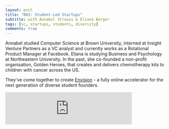 ```yaml
---
layout: post
title: "003: Student-Led Startups"
subtitle: with Annabel Strauss & Eliana Berger
tags: [vc, startups, students, diversity]
comments: true
---
```


Annabel studied Computer Science at Brown University, interned at Insight Venture Partners as a VC analyst and currently works as a Rotational Product Manager at Facebook. Eliana is studying Business and Psychology at Northeastern University. In the past, she co-founded a non-profit organisation, Golden Heroes, that creates and delivers chemotherapy kits to children with cancer across the US.

They've come together to create [Envision](https://www.envisionaccelerator.com/) -  a fully online accelerator for the next generation of diverse student founders.

<iframe src="https://anchor.fm/herethefuture/embed/episodes/003-Student-Led-Startups---Annabel-Strauss--Eliana-Berger-ejasca" height="102px" width="400px" frameborder="0" scrolling="no"></iframe>